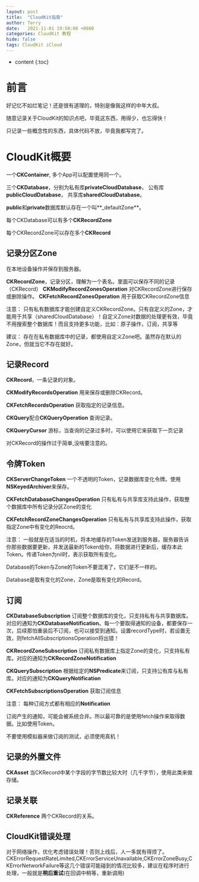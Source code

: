 ```yaml
---
layout: post
title:  "CloudKit指南"
author: Terry
date:   2021-11-01 19:50:00 +0800
categories: CloudKit 教程
hide: false
tags: CloudKit iCloud
---
```

 
* content
{:toc}


# 前言
好记忆不如烂笔记！还是很有道理的，特别是像我这样的中年大叔。

随意记录关于CloudKit的知识点吧，毕竟这东西，用得少，也忘得快！

只记录一些概念性的东西，具体代码不放，毕竟我都写完了。






# CloudKit概要

一个**CKContainer**, 多个App可以配置使用同一个。

三个**CKDatabase**，分别为私有库**privateCloudDatabase**， 公有库**publicCloudDatabase**， 共享库**sharedCloudDatabase**。

**public**和**private**数据库默认存在一个叫**_defaultZone**。

每个CKDatabase可以有多个**CKRecordZone**

每个CKRecordZone可以存在多个**CKRecord**

## 记录分区Zone
在本地设备操作并保存到服务器。

**CKRecordZone**，记录分区，理解为一个表名。里面可以保存不同的记录（CKRecord）
**CKModifyRecordZonesOperation** 对CKRecordZone进行保存或删除操作。
**CKFetchRecordZonesOperation** 用于获取CKRecordZone信息

注意：
只有私有数据库才能创建自定义CKRecordZone。只有自定义的Zone，才能用于共享（sharedCloudDatabase）！自定义Zone对数据的处理更有效，毕竟不用搜索整个数据库！而且支持更多功能，比如：原子操作，订阅，共享等

建议：
存在在私有数据库中的记录，都使用自定义Zone吧。虽然存在默认的Zone，但就当它不存在就好。

## 记录Record
**CKRecord**，一条记录的对象。

**CKModifyRecordsOperation** 用来保存或删除CKRecord。

**CKFetchRecordsOperation** 获取指定的记录信息。

**CKQuery**配合**CKQueryOperation** 查询记录。

**CKQueryCursor** 游标，当查询的记录过多时，可以使用它来获取下一页记录

对CKRecord的操作过于简单,没啥要注意的。

## 令牌Token
**CKServerChangeToken** 一个不透明的Token，记录数据库变化令牌。使用**NSKeyedArchiver**来保存。

**CKFetchDatabaseChangesOperation** 只有私有与共享库支持此操作，获取整个数据库中所有记录分区Zone的变化

**CKFetchRecordZoneChangesOperation**  只有私有与共享库支持此操作，获取指定Zone中有变化的Reocrd。

注意：
一般就是在适当的时机，将本地缓存的Token发送到服务器，服务器告诉你那些数据要更新，并发送最新的Token给你，将数据进行更新后，缓存本此Token。传递Token为nil时，表示获取所有变化。

Database的Token与Zone的Token不要混淆了，它们是不一样的。

Database是取有变化的Zone，Zone是取有变化的Record。

## 订阅
**CKDatabaseSubscription** 订阅整个数据库的变化，只支持私有与共享数据库。对应的通知为**CKDatabaseNotification**。每一个要取得通知的设备，都要保存一次，后续那怕重装后不订阅，也可以接受到通知。设置recordType时，若设置无效，则fetchAllSubscriptionsOperation将出错！

**CKRecordZoneSubscription** 订阅私有数据库上指定Zone的变化，只支持私有库。对应的通知为**CKRecordZoneNotification**

**CKQuerySubscription** 根据给定的**NSPredicate**来订阅，只支持公有库与私有库。对应的通知为**CKQueryNotification**

**CKFetchSubscriptionsOperation** 获取订阅信息

注意：
每种订阅方式都有相应的**Notification**

订阅产生的通知，可能会被系统合并。所以最可靠的是使用fetch操作来取得数据。比如使用Token。

不要使用模拟器来做订阅的测试，必须使用真机！

## 记录的外置文件
**CKAsset** 当CKRecord中某个字段的字节数比较大时（几千字节），使用此类来做存储。

## 记录关联
**CKReference** 两个CKRecord的关系。

## CloudKit错误处理
对于网络操作，优化考虑错误处理！否则上线后，人一多就有得烦了。
CKErrorRequestRateLimited,CKErrorServiceUnavailable,CKErrorZoneBusy,CKErrorNetworkFailure等这几个错误可能碰到的情况比较多，建议在程序时进行处理，一般就是**稍后重试**(在回调中稍等，重新调用)
